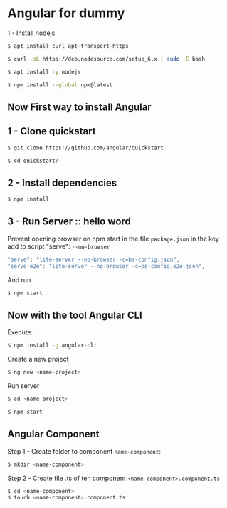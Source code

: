 # Angular for dummy


1 - Install nodejs

```bash
$ apt install curl apt-transport-https

$ curl -sL https://deb.nodesource.com/setup_6.x | sudo -E bash 

$ apt install -y nodejs

$ npm install --global npm@latest
```

## Now First way to install Angular

## 1 - Clone quickstart

```bash
$ git clone https://github.com/angular/quickstart

$ cd quickstart/
```

## 2 - Install dependencies

```bash
$ npm install
```

## 3 - Run Server :: hello word

Prevent opening browser on npm start in the file ```package.json``` in the key add to script "serve": ```--no-browser```

```javascript
"serve": "lite-server --no-browser -c=bs-config.json",
"serve:e2e": "lite-server --no-browser -c=bs-config.e2e.json",
```

And run

```bash
$ npm start
```

## Now with the tool Angular CLI

Execute:

```bash
$ npm install -g angular-cli
```

Create a new project

```bash
$ ng new <name-project>
```

Run server

```bash
$ cd <name-project>

$ npm start
```


## Angular Component


Step 1 - Create folder to component ```name-component```:

```bash
$ mkdir <name-component>
```

Step 2 - Create file .ts of teh component ```<name-component>.component.ts```

```bash
$ cd <name-component>
$ touch <name-component>.component.ts
``` 

